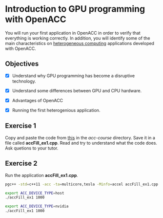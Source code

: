 # Introduction to GPU programming with OpenACC

You will run your first application in OpenACC in order to verify that everything is working correctly. In addition, you will identify some of the main characteristics on [heterogeneous computing](https://en.wikipedia.org/wiki/Heterogeneous_computing) applications developed with OpenACC.

## Objectives

- [x] Understand why GPU programming has become a disruptive technology.
- [x] Understand some differences between GPU and CPU hardware.
- [x] Advantages of OpenACC
- [x] Running the first heterogenious application.


## Exercise 1

Copy and paste the code from [this](https://github.com/rmfarber/ParallelProgrammingWithOpenACC/blob/master/Chapter01/accFill_ex1.cpp) in the *acc-course* directory. Save it in a file called **accFill_ex1.cpp**. Read and try to understand what the code does. Ask quetions to your tutor.

## Exercise 2

Run the application **accFill_ex1.cpp**.

```bash
pgc++ -std=c++11 -acc -ta=multicore,tesla -Minfo=accel accFill_ex1.cpp -o accFill_ex1
```

```bash
export ACC_DEVICE_TYPE=host 
./accFill_ex1 1000 
```

```bash
export ACC_DEVICE_TYPE=nvidia 
./accFill_ex1 1000 
```